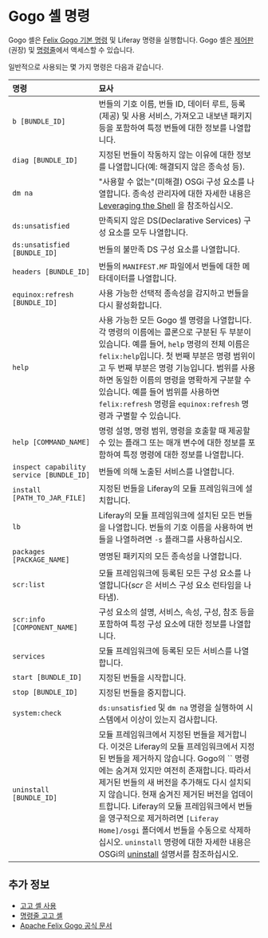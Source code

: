 # Gogo 셸 명령

Gogo 셸은 [Felix Gogo 기본 명령](https://felix.apache.org/documentation/subprojects/apache-felix-gogo.html#basic-commands) 및 Liferay 명령을 실행합니다. Gogo 셸은 [제어판](../using-the-gogo-shell.md) (권장) 및 [명령줄](./command-line-gogo-shell.md)에서 액세스할 수 있습니다.

일반적으로 사용되는 몇 가지 명령은 다음과 같습니다.

| 명령                                       | 묘사                                                                                                                                                                                                                                                                                                                                                                                            |
|:---------------------------------------- |:--------------------------------------------------------------------------------------------------------------------------------------------------------------------------------------------------------------------------------------------------------------------------------------------------------------------------------------------------------------------------------------------- |
| `b [BUNDLE_ID]`                          | 번들의 기호 이름, 번들 ID, 데이터 루트, 등록(제공) 및 사용 서비스, 가져오고 내보낸 패키지 등을 포함하여 특정 번들에 대한 정보를 나열합니다.                                                                                                                                                                                                                                                                                                          |
| `diag [BUNDLE_ID]`                       | 지정된 번들이 작동하지 않는 이유에 대한 정보를 나열합니다(예: 해결되지 않은 종속성 등).                                                                                                                                                                                                                                                                                                                                           |
| `dm na`                                  | "사용할 수 없는"(미해결) OSGi 구성 요소를 나열합니다. 종속성 관리자에 대한 자세한 내용은 [Leveraging the Shell](http://felix.apache.org/documentation/subprojects/apache-felix-dependency-manager/tutorials/leveraging-the-shell.html) 을 참조하십시오.                                                                                                                                                                                |
| `ds:unsatisfied`                         | 만족되지 않은 DS(Declarative Services) 구성 요소를 모두 나열합니다.                                                                                                                                                                                                                                                                                                                                             |
| `ds:unsatisfied [BUNDLE_ID]`             | 번들의 불만족 DS 구성 요소를 나열합니다.                                                                                                                                                                                                                                                                                                                                                                      |
| `headers [BUNDLE_ID]`                    | 번들의 `MANIFEST.MF` 파일에서 번들에 대한 메타데이터를 나열합니다.                                                                                                                                                                                                                                                                                                                                                   |
| `equinox:refresh [BUNDLE_ID]`            | 사용 가능한 선택적 종속성을 감지하고 번들을 다시 활성화합니다.                                                                                                                                                                                                                                                                                                                                                           |
| `help`                                   | 사용 가능한 모든 Gogo 셸 명령을 나열합니다. 각 명령의 이름에는 콜론으로 구분된 두 부분이 있습니다. 예를 들어, `help` 명령의 전체 이름은 `felix:help`입니다. 첫 번째 부분은 명령 범위이고 두 번째 부분은 명령 기능입니다. 범위를 사용하면 동일한 이름의 명령을 명확하게 구분할 수 있습니다. 예를 들어 범위를 사용하면 `felix:refresh` 명령을 `equinox:refresh` 명령과 구별할 수 있습니다.                                                                                                                                          |
| `help [COMMAND_NAME]`                    | 명령 설명, 명령 범위, 명령을 호출할 때 제공할 수 있는 플래그 또는 매개 변수에 대한 정보를 포함하여 특정 명령에 대한 정보를 나열합니다.                                                                                                                                                                                                                                                                                                               |
| `inspect capability service [BUNDLE_ID]` | 번들에 의해 노출된 서비스를 나열합니다.                                                                                                                                                                                                                                                                                                                                                                        |
| `install [PATH_TO_JAR_FILE]`             | 지정된 번들을 Liferay의 모듈 프레임워크에 설치합니다.                                                                                                                                                                                                                                                                                                                                                             |
| `lb`                                     | Liferay의 모듈 프레임워크에 설치된 모든 번들을 나열합니다. 번들의 기호 이름을 사용하여 번들을 나열하려면 `-s` 플래그를 사용하십시오.                                                                                                                                                                                                                                                                                                              |
| `packages [PACKAGE_NAME]`                | 명명된 패키지의 모든 종속성을 나열합니다.                                                                                                                                                                                                                                                                                                                                                                       |
| `scr:list`                               | 모듈 프레임워크에 등록된 모든 구성 요소를 나열합니다(*scr* 은 서비스 구성 요소 런타임을 나타냄).                                                                                                                                                                                                                                                                                                                                    |
| `scr:info [COMPONENT_NAME]`              | 구성 요소의 설명, 서비스, 속성, 구성, 참조 등을 포함하여 특정 구성 요소에 대한 정보를 나열합니다.                                                                                                                                                                                                                                                                                                                                    |
| `services`                               | 모듈 프레임워크에 등록된 모든 서비스를 나열합니다.                                                                                                                                                                                                                                                                                                                                                                  |
| `start [BUNDLE_ID]`                      | 지정된 번들을 시작합니다.                                                                                                                                                                                                                                                                                                                                                                                |
| `stop [BUNDLE_ID]`                       | 지정된 번들을 중지합니다.                                                                                                                                                                                                                                                                                                                                                                                |
| `system:check`                           | `ds:unsatisfied` 및 `dm na` 명령을 실행하여 시스템에서 이상이 있는지 검사합니다.                                                                                                                                                                                                                                                                                                                                      |
| `uninstall [BUNDLE_ID]`                  | 모듈 프레임워크에서 지정된 번들을 제거합니다. 이것은 Liferay의 모듈 프레임워크에서 지정된 번들을 제거하지 않습니다. Gogo의 `` 명령에는 숨겨져 있지만 여전히 존재합니다. 따라서 제거된 번들의 새 버전을 추가해도 다시 설치되지 않습니다. 현재 숨겨진 제거된 버전을 업데이트합니다. Liferay의 모듈 프레임워크에서 번들을 영구적으로 제거하려면 `[Liferay Home]/osgi` 폴더에서 번들을 수동으로 삭제하십시오. `uninstall` 명령에 대한 자세한 내용은 OSGi의 [uninstall](https://osgi.org/javadoc/r6/core/org/osgi/framework/Bundle.html#uninstall\(\)) 설명서를 참조하십시오. |

## 추가 정보

* [고고 셸 사용](../using-the-gogo-shell.md)
* [명령줄 고고 셸](./command-line-gogo-shell.md)
* [Apache Felix Gogo 공식 문서](http://felix.apache.org/documentation/subprojects/apache-felix-gogo.html)